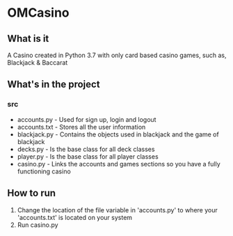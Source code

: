 # OMCasino

## What is it

A Casino created in Python 3.7 with only card based casino games, such as, Blackjack & Baccarat

## What's in the project

### src
  - accounts.py - Used for sign up, login and logout
  - accounts.txt - Stores all the user information
  - blackjack.py - Contains the objects used in blackjack and the game of blackjack
  - decks.py - Is the base class for all deck classes
  - player.py - Is the base class for all player classes
  - casino.py - Links the accounts and games sections so you have a fully functioning casino

## How to run

1. Change the location of the file variable in 'accounts.py' to where your 'accounts.txt' is located on your system
2. Run casino.py
